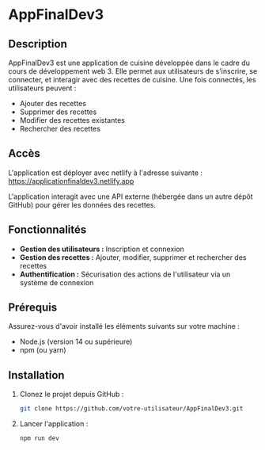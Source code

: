 # AppFinalDev3


## Description
AppFinalDev3 est une application de cuisine développée dans le cadre du cours de développement web 3. Elle permet aux utilisateurs de s'inscrire, se connecter, et interagir avec des recettes de cuisine. Une fois connectés, les utilisateurs peuvent :

- Ajouter des recettes
- Supprimer des recettes
- Modifier des recettes existantes
- Rechercher des recettes

## Accès

L'application est déployer avec netlify à l'adresse suivante : https://applicationfinaldev3.netlify.app

L'application interagit avec une API externe (hébergée dans un autre dépôt GitHub) pour gérer les données des recettes.

## Fonctionnalités
- **Gestion des utilisateurs :** Inscription et connexion
- **Gestion des recettes :** Ajouter, modifier, supprimer et rechercher des recettes
- **Authentification :** Sécurisation des actions de l'utilisateur via un système de connexion

## Prérequis

Assurez-vous d'avoir installé les éléments suivants sur votre machine :

- Node.js (version 14 ou supérieure)
- npm (ou yarn)

## Installation

1. Clonez le projet depuis GitHub :
   ```bash
   git clone https://github.com/votre-utilisateur/AppFinalDev3.git
2. Lancer l'application :
   ```bash
   npm run dev
